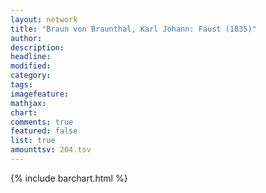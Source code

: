 ```yaml
---
layout: network
title: "Braun von Braunthal, Karl Johann: Faust (1835)"
author:
description:
headline:
modified:
category:
tags:
imagefeature: 
mathjax: 
chart: 
comments: true
featured: false
list: true
amounttsv: 204.tsv
---
```

{% include barchart.html %}
